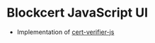 # Blockcert JavaScript UI

- Implementation of [cert-verifier-js](https://github.com/blockchain-certificates/cert-verifier-js)
